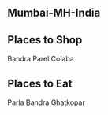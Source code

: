 ## Mumbai-MH-India

## Places to Shop
Bandra
Parel
Colaba

## Places to Eat
Parla
Bandra
Ghatkopar

